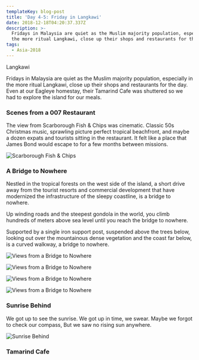 ```yaml
---
templateKey: blog-post
title: 'Day 4-5: Friday in Langkawi'
date: 2018-12-18T04:20:37.337Z
description: >-
  Fridays in Malaysia are quiet as the Muslim majority population, especially in
  the more ritual Langkawi, close up their shops and restaurants for the day.
tags:
  - Asia-2018
---
```

Langkawi

Fridays in Malaysia are quiet as the Muslim majority population, especially in the more ritual Langkawi, close up their shops and restaurants for the day. Even at our Eagleye homestay, their Tamarind Cafe was shuttered so we had to explore the island for our meals. 

### Scenes from a 007 Restaurant

The view from Scarborough Fish & Chips was cinematic. Classic 50s Christmas music, sprawling picture perfect tropical beachfront, and maybe a dozen expats and tourists sitting in the restaurant. It felt like a place that James Bond would escape to for a few months between missions.

![Scarborough Fish & Chips](/img/)

### A Bridge to Nowhere

Nestled in the tropical forests on the west side of the island, a short drive away from the tourist resorts and commercial development that have modernized the infrastructure of the sleepy coastline, is a bridge to nowhere.

Up winding roads and the steepest gondola in the world, you climb hundreds of meters above sea level until you reach the bridge to nowhere.

Supported by a single iron support post, suspended above the trees below, looking out over the mountainous dense vegetation and the coast far below, is a curved walkway, a bridge to nowhere.

![Views from a Bridge to Nowhere](/img/)

![Views from a Bridge to Nowhere](/img/)

![Views from a Bridge to Nowhere](/img/)

![Views from a Bridge to Nowhere](/img/)

### Sunrise Behind
We got up to see the sunrise. 
We got up in time, we swear.
Maybe we forgot to check our compass,
But we saw no rising sun anywhere.

![Sunrise Behind](/img/)

### Tamarind Cafe


